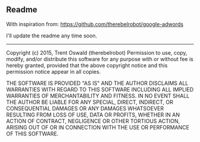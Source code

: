 ## Readme

With inspiration from:
https://github.com/therebelrobot/google-adwords

I'll update the readme any time soon.

---

Copyright (c) 2015, Trent Oswald (therebelrobot)
Permission to use, copy, modify, and/or distribute this software 
for any purpose with or without fee is hereby granted, provided 
that the above copyright notice and this permission notice appear 
in all copies.

THE SOFTWARE IS PROVIDED "AS IS" AND THE AUTHOR DISCLAIMS ALL WARRANTIES 
WITH REGARD TO THIS SOFTWARE INCLUDING ALL IMPLIED WARRANTIES OF 
MERCHANTABILITY AND FITNESS. IN NO EVENT SHALL THE AUTHOR BE LIABLE 
FOR ANY SPECIAL, DIRECT, INDIRECT, OR CONSEQUENTIAL DAMAGES 
OR ANY DAMAGES WHATSOEVER RESULTING FROM LOSS OF USE, DATA OR PROFITS, 
WHETHER IN AN ACTION OF CONTRACT, NEGLIGENCE OR OTHER TORTIOUS ACTION, 
ARISING OUT OF OR IN CONNECTION WITH THE USE OR PERFORMANCE OF THIS SOFTWARE.
